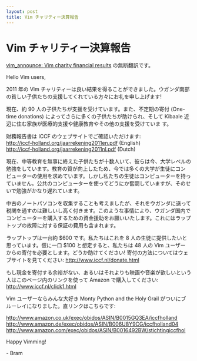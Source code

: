 ```yaml
---
layout: post
title: Vim チャリティー決算報告
---
```


# Vim チャリティー決算報告

[vim_announce: Vim charity financial results](http://groups.google.com/group/vim_announce/browse_thread/thread/e5da82d3cb48005b) の無断翻訳です。

Hello Vim users,

2011 年の Vim チャリティーは良い結果を得ることができました。ウガンダ南部
の貧しい子供たちの支援してくれている方々にお礼を申し上げます!

現在、約 90 人の子供たちが支援を受けています。また、不定期の寄付
(One-time donations) によってさらに多くの子供たちが助けられ、そして
Kibaale 近辺に住む家族が医療的支援や健康教育やその他の支援を受けていま
す。

財務報告書は ICCF のウェブサイトでご確認いただけます:<br />
<http://iccf-holland.org/jaarrekening2011en.pdf> (English)<br />
<http://iccf-holland.org/jaarrekening2011nl.pdf> (Dutch)<br />

現在、中等教育を無事に終えた子供たちが十数人いて、彼らは今、大学レベルの
勉強をしています。教育の質が向上したため、今では多くの大学が生徒にコン
ピューターの使用を求めています。しかし私たちの生徒はコンピューターを持っ
ていません。公共のコンピューターを使ってどうにか奮闘していますが、そのせ
いで勉強がかなり遅れています。

中古のノートパソコンを収集することも考えましたが、それをウガンダに送って
税関を通すのは難しいし高く付きます。このような事情により、ウガンダ国内で
コンピューターを購入するための資金援助をお願いいたします。これにはラップ
トップの故障に対する保証の費用も含まれます。

ラップトップは一台約 $600 です。私たちはこれを 8 人の生徒に提供したいと
思っています。仮に一口 $100 と想定すると、私たちは 48 人の Vim ユーザー
からの寄付を必要とします。どうか助けてください!
寄付の方法についてはウェブサイトを見てください: <http://www.iccf.nl/donate.html>

もし現金を寄付する余裕がない、あるいはそれよりも映画や音楽が欲しいという
人はこのページ内のリンクを使って Amazon で購入してください:
<http://www.iccf.nl/click1.html>

Vim ユーザーならみんな大好き Monty Python and the Holy Grail がついにブ
ルーレイになりました。直リンクはこちらです:

   <http://www.amazon.co.uk/exec/obidos/ASIN/B0015GQ3EA/iccfholland><br />
   <http://www.amazon.de/exec/obidos/ASIN/B006U8Y9CG/iccfholland04><br />
   <http://www.amazon.com/exec/obidos/ASIN/B0016492BW/stichtingiccfhol><br />

Happy Vimming!

\- Bram

